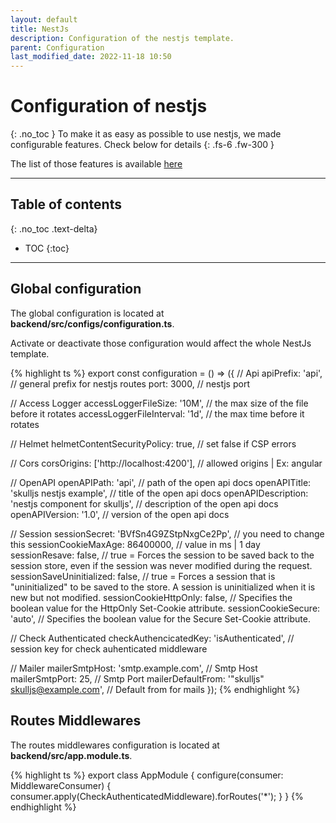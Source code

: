 ```yaml
---
layout: default
title: NestJs
description: Configuration of the nestjs template.
parent: Configuration
last_modified_date: 2022-11-18 10:50
---
```


# Configuration of nestjs
{: .no_toc }
To make it as easy as possible to use nestjs, we made configurable features. Check below for details
{: .fs-6 .fw-300 }

The list of those features is available [here](/docs/features/nestjs)

---

## Table of contents
{: .no_toc  .text-delta}

- TOC
{:toc}

---

## Global configuration

The global configuration is located at **backend/src/configs/configuration.ts**.

Activate or deactivate those configuration would affect the whole NestJs template.

{% highlight ts %}
export const configuration = () => ({
// Api
apiPrefix: 'api', // general prefix for nestjs routes
port: 3000, // nestjs port

// Access Logger
accessLoggerFileSize: '10M', // the max size of the file before it rotates
accessLoggerFileInterval: '1d', // the max time before it rotates

// Helmet
helmetContentSecurityPolicy: true, // set false if CSP errors

// Cors
corsOrigins: ['http://localhost:4200'], // allowed origins | Ex: angular

// OpenAPI
openAPIPath: 'api', // path of the open api docs
openAPITitle: 'skulljs nestjs example', // title of the open api docs
openAPIDescription: 'nestjs component for skulljs', // description of the open api docs
openAPIVersion: '1.0', // version of the open api docs

// Session
sessionSecret: 'BVfSn4G9ZStpNxgCe2Pp', // you need to change this
sessionCookieMaxAge: 86400000, // value in ms | 1 day
sessionResave: false, // true = Forces the session to be saved back to the session store, even if the session was never modified during the request.
sessionSaveUninitialized: false, // true = Forces a session that is "uninitialized" to be saved to the store. A session is uninitialized when it is new but not modified.
sessionCookieHttpOnly: false, // Specifies the boolean value for the HttpOnly Set-Cookie attribute.
sessionCookieSecure: 'auto', // Specifies the boolean value for the Secure Set-Cookie attribute.

// Check Authenticated
checkAuthencicatedKey: 'isAuthenticated', // session key for check auhenticated middleware

// Mailer
mailerSmtpHost: 'smtp.example.com', // Smtp Host
mailerSmtpPort: 25, // Smtp Port
mailerDefaultFrom: '"skulljs" <skulljs@example.com>', // Default from for mails
});
{% endhighlight %}

## Routes Middlewares

The routes middlewares configuration is located at **backend/src/app.module.ts**.

{% highlight ts %}
export class AppModule {
  configure(consumer: MiddlewareConsumer) {
    consumer.apply(CheckAuthenticatedMiddleware).forRoutes('*');
  }
}
{% endhighlight %}
